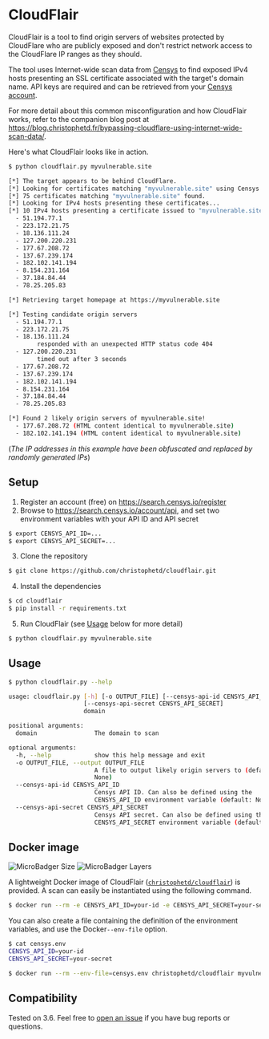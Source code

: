 # CloudFlair

CloudFlair is a tool to find origin servers of websites protected by CloudFlare who are publicly exposed and don't restrict network access to the CloudFlare IP ranges as they should.

The tool uses Internet-wide scan data from [Censys](https://censys.io) to find exposed IPv4 hosts presenting an SSL certificate associated with the target's domain name. API keys are required and can be retrieved from your [Censys account](https://search.censys.io/account/api).

For more detail about this common misconfiguration and how CloudFlair works, refer to the companion blog post at <https://blog.christophetd.fr/bypassing-cloudflare-using-internet-wide-scan-data/>.

Here's what CloudFlair looks like in action.

```bash
$ python cloudflair.py myvulnerable.site

[*] The target appears to be behind CloudFlare.
[*] Looking for certificates matching "myvulnerable.site" using Censys
[*] 75 certificates matching "myvulnerable.site" found.
[*] Looking for IPv4 hosts presenting these certificates...
[*] 10 IPv4 hosts presenting a certificate issued to "myvulnerable.site" were found.
  - 51.194.77.1
  - 223.172.21.75
  - 18.136.111.24
  - 127.200.220.231
  - 177.67.208.72
  - 137.67.239.174
  - 182.102.141.194
  - 8.154.231.164
  - 37.184.84.44
  - 78.25.205.83

[*] Retrieving target homepage at https://myvulnerable.site

[*] Testing candidate origin servers
  - 51.194.77.1
  - 223.172.21.75
  - 18.136.111.24
        responded with an unexpected HTTP status code 404
  - 127.200.220.231
        timed out after 3 seconds
  - 177.67.208.72
  - 137.67.239.174
  - 182.102.141.194
  - 8.154.231.164
  - 37.184.84.44
  - 78.25.205.83

[*] Found 2 likely origin servers of myvulnerable.site!
  - 177.67.208.72 (HTML content identical to myvulnerable.site)
  - 182.102.141.194 (HTML content identical to myvulnerable.site)
```

(_The IP addresses in this example have been obfuscated and replaced by randomly generated IPs_)

## Setup

1. Register an account (free) on <https://search.censys.io/register>
2. Browse to <https://search.censys.io/account/api>, and set two environment variables with your API ID and API secret

```bash
$ export CENSYS_API_ID=...
$ export CENSYS_API_SECRET=...
```

3. Clone the repository

```bash
$ git clone https://github.com/christophetd/cloudflair.git
```

4. Install the dependencies

```bash
$ cd cloudflair
$ pip install -r requirements.txt
```

5. Run CloudFlair (see [Usage](#usage) below for more detail)

```bash
$ python cloudflair.py myvulnerable.site
```

## Usage

```bash
$ python cloudflair.py --help

usage: cloudflair.py [-h] [-o OUTPUT_FILE] [--censys-api-id CENSYS_API_ID]
                     [--censys-api-secret CENSYS_API_SECRET]
                     domain

positional arguments:
  domain                The domain to scan

optional arguments:
  -h, --help            show this help message and exit
  -o OUTPUT_FILE, --output OUTPUT_FILE
                        A file to output likely origin servers to (default:
                        None)
  --censys-api-id CENSYS_API_ID
                        Censys API ID. Can also be defined using the
                        CENSYS_API_ID environment variable (default: None)
  --censys-api-secret CENSYS_API_SECRET
                        Censys API secret. Can also be defined using the
                        CENSYS_API_SECRET environment variable (default: None)
```

## Docker image

![MicroBadger Size](https://img.shields.io/microbadger/image-size/christophetd/cloudflair)
![MicroBadger Layers](https://img.shields.io/microbadger/layers/christophetd/cloudflair)

A lightweight Docker image of CloudFlair ([`christophetd/cloudflair`](https://hub.docker.com/r/christophetd/cloudflair/)) is provided. A scan can easily be instantiated using the following command.

```bash
$ docker run --rm -e CENSYS_API_ID=your-id -e CENSYS_API_SECRET=your-secret christophetd/cloudflair myvulnerable.site
```

You can also create a file containing the definition of the environment variables, and use the Docker`--env-file` option.

```bash
$ cat censys.env
CENSYS_API_ID=your-id
CENSYS_API_SECRET=your-secret

$ docker run --rm --env-file=censys.env christophetd/cloudflair myvulnerable.site
```

## Compatibility

Tested on 3.6. Feel free to [open an issue](https://github.com/christophetd/cloudflair/issues/new) if you have bug reports or questions.
